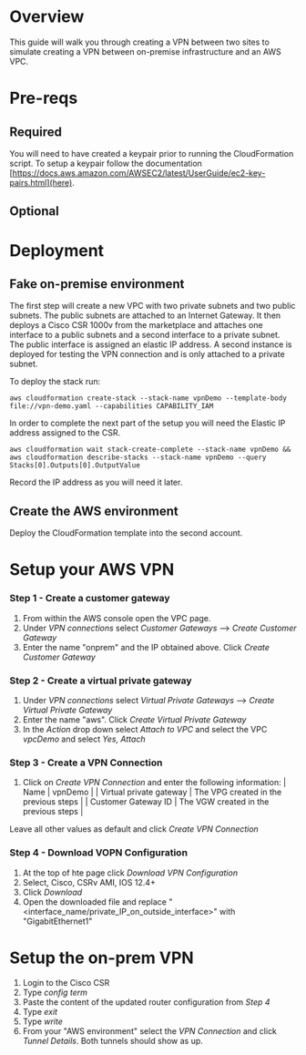 # Overview
This guide will walk you through creating a VPN between two sites to simulate creating a VPN between on-premise infrastructure and an AWS VPC.

# Pre-reqs

## Required
You will need to have created a keypair prior to running the CloudFormation script. To setup a keypair follow the documentation [https://docs.aws.amazon.com/AWSEC2/latest/UserGuide/ec2-key-pairs.html](here).

## Optional

# Deployment

## Fake on-premise environment
The first step will create a new VPC with two private subnets and two public subnets. The public subnets are attached to an Internet Gateway. It then deploys a Cisco CSR 1000v from the marketplace and attaches one interface to a public subnets and a second interface to a private subnet. The public interface is assigned an elastic IP address. A second instance is deployed for testing the VPN connection and is only attached to a private subnet.

To deploy the stack run:

```
aws cloudformation create-stack --stack-name vpnDemo --template-body file://vpn-demo.yaml --capabilities CAPABILITY_IAM
```

In order to complete the next part of the setup you will need the Elastic IP address assigned to the CSR.

```
aws cloudformation wait stack-create-complete --stack-name vpnDemo && aws cloudformation describe-stacks --stack-name vpnDemo --query Stacks[0].Outputs[0].OutputValue
```

Record the IP address as you will need it later.

## Create the AWS environment

Deploy the CloudFormation template into the second account.

# Setup your AWS VPN

### Step 1 - Create a customer gateway

1. From within the AWS console open the VPC page.
1. Under *VPN connections* select *Customer Gateways* --> *Create Customer Gateway*
1. Enter the name "onprem" and the IP obtained above. Click *Create Customer Gateway*

### Step 2 - Create a virtual private gateway

1. Under *VPN connections* select *Virtual Private Gateways* --> *Create Virtual Private Gateway*
1. Enter the name "aws". Click *Create Virtual Private Gateway*
1. In the *Action* drop down select *Attach to VPC* and select the VPC *vpcDemo* and select *Yes, Attach*

### Step 3 - Create a VPN Connection

1. Click on *Create VPN Connection* and enter the following information:
  | Name | vpnDemo |
  | Virtual private gateway | The VPG created in the previous steps |
  | Customer Gateway ID | The VGW created in the previous steps |
  
  Leave all other values as default and click *Create VPN Connection*

### Step 4 - Download VOPN Configuration

1. At the top of hte page click *Download VPN Configuration*
1. Select, Cisco, CSRv AMI, IOS 12.4+
1. Click *Download*
1. Open the downloaded file and replace "<interface_name/private_IP_on_outside_interface>" with "GigabitEthernet1"

# Setup the on-prem VPN

1. Login to the Cisco CSR 
1. Type *config term*
1. Paste the content of the updated router configuration from *Step 4*
1. Type *exit*
1. Type *write*
1. From your "AWS environment" select the *VPN Connection* and click *Tunnel Details*. Both tunnels should show as up.
